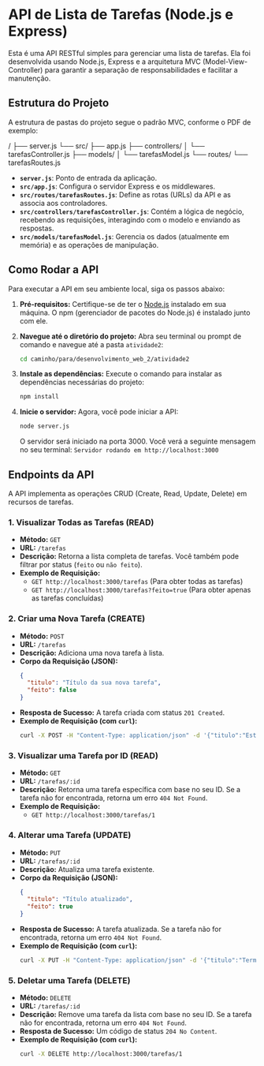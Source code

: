 # API de Lista de Tarefas (Node.js e Express)

Esta é uma API RESTful simples para gerenciar uma lista de tarefas. Ela foi desenvolvida usando Node.js, Express e a arquitetura MVC (Model-View-Controller) para garantir a separação de responsabilidades e facilitar a manutenção.

## Estrutura do Projeto

A estrutura de pastas do projeto segue o padrão MVC, conforme o PDF de exemplo:

/
├── server.js
└── src/
├── app.js
├── controllers/
│   └── tarefasController.js
├── models/
│   └── tarefasModel.js
└── routes/
└── tarefasRoutes.js


* **`server.js`**: Ponto de entrada da aplicação.
* **`src/app.js`**: Configura o servidor Express e os middlewares.
* **`src/routes/tarefasRoutes.js`**: Define as rotas (URLs) da API e as associa aos controladores.
* **`src/controllers/tarefasController.js`**: Contém a lógica de negócio, recebendo as requisições, interagindo com o modelo e enviando as respostas.
* **`src/models/tarefasModel.js`**: Gerencia os dados (atualmente em memória) e as operações de manipulação.

## Como Rodar a API

Para executar a API em seu ambiente local, siga os passos abaixo:

1.  **Pré-requisitos:** Certifique-se de ter o [Node.js](https://nodejs.org/) instalado em sua máquina. O npm (gerenciador de pacotes do Node.js) é instalado junto com ele.

2.  **Navegue até o diretório do projeto:**
    Abra seu terminal ou prompt de comando e navegue até a pasta `atividade2`:

    ```sh
    cd caminho/para/desenvolvimento_web_2/atividade2
    ```

3.  **Instale as dependências:**
    Execute o comando para instalar as dependências necessárias do projeto:

    ```sh
    npm install
    ```

4.  **Inicie o servidor:**
    Agora, você pode iniciar a API:

    ```sh
    node server.js
    ```

    O servidor será iniciado na porta 3000. Você verá a seguinte mensagem no seu terminal:
    `Servidor rodando em http://localhost:3000`

## Endpoints da API

A API implementa as operações CRUD (Create, Read, Update, Delete) em recursos de tarefas.

### 1. Visualizar Todas as Tarefas (READ)

* **Método:** `GET`
* **URL:** `/tarefas`
* **Descrição:** Retorna a lista completa de tarefas. Você também pode filtrar por status (`feito` ou `não feito`).
* **Exemplo de Requisição:**
    * `GET http://localhost:3000/tarefas` (Para obter todas as tarefas)
    * `GET http://localhost:3000/tarefas?feito=true` (Para obter apenas as tarefas concluídas)

### 2. Criar uma Nova Tarefa (CREATE)

* **Método:** `POST`
* **URL:** `/tarefas`
* **Descrição:** Adiciona uma nova tarefa à lista.
* **Corpo da Requisição (JSON):**
    ```json
    {
      "titulo": "Título da sua nova tarefa",
      "feito": false
    }
    ```
* **Resposta de Sucesso:** A tarefa criada com status `201 Created`.
* **Exemplo de Requisição (com `curl`):**
    ```sh
    curl -X POST -H "Content-Type: application/json" -d '{"titulo":"Estudar Express", "feito": false}' http://localhost:3000/tarefas
    ```

### 3. Visualizar uma Tarefa por ID (READ)

* **Método:** `GET`
* **URL:** `/tarefas/:id`
* **Descrição:** Retorna uma tarefa específica com base no seu ID. Se a tarefa não for encontrada, retorna um erro `404 Not Found`.
* **Exemplo de Requisição:**
    * `GET http://localhost:3000/tarefas/1`

### 4. Alterar uma Tarefa (UPDATE)

* **Método:** `PUT`
* **URL:** `/tarefas/:id`
* **Descrição:** Atualiza uma tarefa existente.
* **Corpo da Requisição (JSON):**
    ```json
    {
      "titulo": "Título atualizado",
      "feito": true
    }
    ```
* **Resposta de Sucesso:** A tarefa atualizada. Se a tarefa não for encontrada, retorna um erro `404 Not Found`.
* **Exemplo de Requisição (com `curl`):**
    ```sh
    curl -X PUT -H "Content-Type: application/json" -d '{"titulo":"Terminar o projeto", "feito": true}' http://localhost:3000/tarefas/1
    ```

### 5. Deletar uma Tarefa (DELETE)

* **Método:** `DELETE`
* **URL:** `/tarefas/:id`
* **Descrição:** Remove uma tarefa da lista com base no seu ID. Se a tarefa não for encontrada, retorna um erro `404 Not Found`.
* **Resposta de Sucesso:** Um código de status `204 No Content`.
* **Exemplo de Requisição (com `curl`):**
    ```sh
    curl -X DELETE http://localhost:3000/tarefas/1
    ```